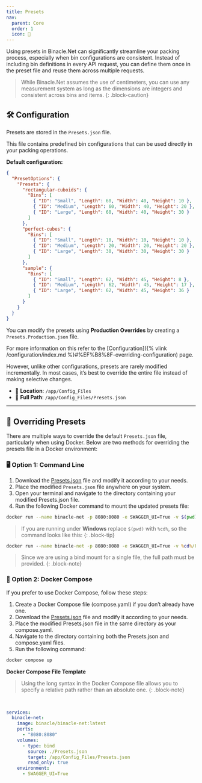```yaml
---
title: Presets
nav:
  parent: Core
  order: 1
  icon: 📖
---
```


Using presets in Binacle.Net can significantly streamline your packing process, especially when bin configurations are consistent. Instead of including bin definitions in every API request, you can define them once in the preset file and reuse them across multiple requests.

> While Binacle.Net assumes the use of centimeters, you can use any measurement system as long as the dimensions are integers and consistent across bins and items.
{: .block-caution}

## 🛠️ Configuration
Presets are stored in the `Presets.json` file.

This file contains predefined bin configurations that can be used directly in your packing operations.


**Default configuration:**
```json
{
  "PresetOptions": {
    "Presets": {
      "rectangular-cuboids": {
        "Bins": [
          { "ID": "Small", "Length": 60, "Width": 40, "Height": 10 },
          { "ID": "Medium", "Length": 60, "Width": 40, "Height": 20 },
          { "ID": "Large", "Length": 60, "Width": 40, "Height": 30 }
        ]
      },
      "perfect-cubes": {
        "Bins": [
          { "ID": "Small", "Length": 10, "Width": 10, "Height": 10 },
          { "ID": "Medium", "Length": 20, "Width": 20, "Height": 20 },
          { "ID": "Large", "Length": 30, "Width": 30, "Height": 30 }
        ]
      },
      "sample": {
        "Bins": [
          { "ID": "Small", "Length": 62, "Width": 45, "Height": 8 },
          { "ID": "Medium", "Length": 62, "Width": 45, "Height": 17 },
          { "ID": "Large", "Length": 62, "Width": 45, "Height": 36 }
        ]
      }
    }
  }
}
```

You can modify the presets using **Production Overrides** by creating a `Presets.Production.json` file.

For more information on this refer to the [Configuration]({% vlink /configuration/index.md %}#%EF%B8%8F-overriding-configuration) page.

However, unlike other configurations, presets are rarely modified incrementally. In most cases, it’s best to override the entire file instead of making selective changes.

- 📁 **Location**: `/app/Config_Files`
- 📌 **Full Path**: `/app/Config_Files/Presets.json`

---

## 🔄 Overriding Presets
There are multiple ways to override the default `Presets.json` file, particularly when using Docker. Below are two methods for overriding the presets file in a Docker environment:

### 🖥️ Option 1: Command Line
1. Download the [Presets.json](https://github.com/ChrisMavrommatis/Binacle.Net/blob/main/src/Binacle.Net.Api/Config_Files/Presets.json) file and modify it according to your needs.
2. Place the modified `Presets.json` file anywhere on your system.
3. Open your terminal and navigate to the directory containing your modified Presets.json file.
4. Run the following Docker command to mount the updated presets file:

```bash
docker run --name binacle-net -p 8080:8080 -e SWAGGER_UI=True -v $(pwd)/Presets.json:/app/Config_Files/Presets.json:ro binacle/binacle-net:latest
```

> If you are running under **Windows** replace `$(pwd)` with `%cd%`, so the command looks like this:
{: .block-tip}

```cmd
docker run --name binacle-net -p 8080:8080 -e SWAGGER_UI=True -v %cd%/Presets.json:/app/Config_Files/Presets.json:ro binacle/binacle-net:latest
```

> Since we are using a bind mount for a single file, the full path must be provided.
{: .block-note}

### 📝 Option 2: Docker Compose
If you prefer to use Docker Compose, follow these steps:

1. Create a Docker Compose file (compose.yaml) if you don’t already have one.
2. Download the [Presets.json](https://github.com/ChrisMavrommatis/Binacle.Net/blob/main/src/Binacle.Net.Api/Config_Files/Presets.json) file and modify it according to your needs.
3. Place the modified Presets.json file in the same directory as your compose.yaml.
4. Navigate to the directory containing both the Presets.json and compose.yaml files.
5. Run the following command:
```bash
docker compose up
```

**Docker Compose File Template**

> Using the long syntax in the Docker Compose file allows you to specify a relative path rather than an absolute one.
{: .block-note}

<br>

```yml
services:
  binacle-net:
    image: binacle/binacle-net:latest
    ports:
      - "8080:8080"
    volumes:
      - type: bind
        source: ./Presets.json
        target: /app/Config_Files/Presets.json
        read_only: true
    environment:
      - SWAGGER_UI=True
```

